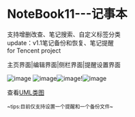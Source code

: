 # NoteBook11---记事本
支持增删改查、笔记搜索、自定义标签分类  
update：v1.1笔记备份和恢复、笔记提醒  
for Tencent project

主页界面|编辑界面|侧栏界面|提醒设置界面

  ![image](https://github.com/user-attachments/assets/711514df-969f-4e9b-b09b-af48643bf462) ![image](https://github.com/user-attachments/assets/3fc7a98c-a4ed-4d3d-bbf9-5a437a80bda6)![image](https://github.com/user-attachments/assets/84da0c8e-1c84-4851-93d5-c54b5993e597)!![image](https://github.com/user-attachments/assets/e2734d15-cae8-4872-af9b-1db36cb35fef)


查看[UML类图](https://github.com/zengzhiyu09/NoteBook11/blob/master/MUL.png)  
  
  
  

<small>~tips:目前仅支持设置一个提醒和一个备份文件~</small>
